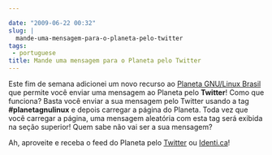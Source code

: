 ```yaml
---

date: "2009-06-22 00:32"
slug: |
  mande-uma-mensagem-para-o-planeta-pelo-twitter
tags:
 - portuguese
title: Mande uma mensagem para o Planeta pelo Twitter
---
```


Este fim de semana adicionei um novo recurso ao [Planeta GNU/Linux
Brasil](http://planeta.gnulinuxbrasil.org/) que permite você enviar uma
mensagem ao Planeta pelo **Twitter**! Como que funciona? Basta você
enviar a sua mensagem pelo Twitter usando a tag **\#planetagnulinux** e
depois carregar a página do Planeta. Toda vez que você carregar a
página, uma mensagem aleatória com esta tag será exibida na seção
superior! Quem sabe não vai ser a sua mensagem?

Ah, aproveite e receba o feed do Planeta pelo
[Twitter](http://twitter.com/planetagnulinux) ou
[Identi.ca](http://identi.ca/planetagnulinux)!
